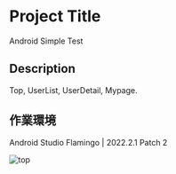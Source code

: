 # Project Title

Android Simple Test

## Description

Top, UserList, UserDetail, Mypage.

## 作業環境
Android Studio Flamingo | 2022.2.1 Patch 2

![top](https://github.com/JongSeok-327/matching/assets/121272922/d39c2921-b329-4515-8732-bd3beefaea89)
